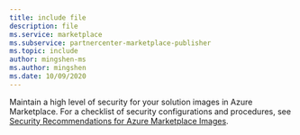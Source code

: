 ```yaml
---
title: include file
description: file
ms.service: marketplace 
ms.subservice: partnercenter-marketplace-publisher
ms.topic: include
author: mingshen-ms
ms.author: mingshen
ms.date: 10/09/2020
---
```


Maintain a high level of security for your solution images in Azure Marketplace. For a checklist of security configurations and procedures, see [Security Recommendations for Azure Marketplace Images](../../security/fundamentals/azure-marketplace-images.md).
